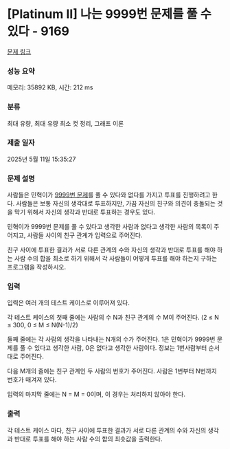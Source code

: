 # [Platinum II] 나는 9999번 문제를 풀 수 있다 - 9169 

[문제 링크](https://www.acmicpc.net/problem/9169) 

### 성능 요약

메모리: 35892 KB, 시간: 212 ms

### 분류

최대 유량, 최대 유량 최소 컷 정리, 그래프 이론

### 제출 일자

2025년 5월 11일 15:35:27

### 문제 설명

<p>사람들은 민혁이가 <a href="https://www.acmicpc.net/problem/9999">9999번 문제</a>를 풀 수 있다와 없다를 가지고 투표를 진행하려고 한다. 사람들은 보통 자신의 생각대로 투표하지만, 가끔 자신의 친구와 의견이 충돌되는 것을 막기 위해서 자신의 생각과 반대로 투표하는 경우도 있다.</p>

<p>민혁이가 9999번 문제를 풀 수 있다고 생각한 사람과 없다고 생각한 사람의 목록이 주어지고, 사람들 사이의 친구 관계가 입력으로 주어진다. </p>

<p>친구 사이에 투표한 결과가 서로 다른 관계의 수와 자신의 생각과 반대로 투표를 해야 하는 사람 수의 합을 최소로 하기 위해서 각 사람들이 어떻게 투표를 해야 하는지 구하는 프로그램을 작성하시오.</p>

### 입력 

 <p>입력은 여러 개의 테스트 케이스로 이루어져 있다.</p>

<p>각 테스트 케이스의 첫째 줄에는 사람의 수 N과 친구 관계의 수 M이 주어진다. (2 ≤ N ≤ 300, 0 ≤ M ≤ N(N-1)/2)</p>

<p>둘째 줄에는 각 사람의 생각을 나타내는 N개의 수가 주어진다. 1은 민혁이가 9999번 문제를 풀 수 있다고 생각한 사람, 0은 없다고 생각한 사람이다. 정보는 1번사람부터 순서대로 주어진다.</p>

<p>다음 M개의 줄에는 친구 관계인 두 사람의 번호가 주어진다. 사람은 1번부터 N번까지 번호가 매겨져 있다.</p>

<p>입력의 마지막 줄에는 N = M = 0이며, 이 경우는 처리하지 않아야 한다.</p>

### 출력 

 <p>각 테스트 케이스 마다, 친구 사이에 투표한 결과가 서로 다른 관계의 수와 자신의 생각과 반대로 투표를 해야 하는 사람 수의 합의 최솟값을 출력한다.</p>

